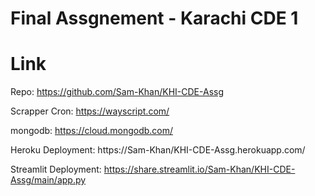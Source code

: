 # Final Assgnement - Karachi CDE 1

# Link

Repo: https://github.com/Sam-Khan/KHI-CDE-Assg

Scrapper Cron: https://wayscript.com/

mongodb: https://cloud.mongodb.com/

Heroku Deployment: https://Sam-Khan/KHI-CDE-Assg.herokuapp.com/

Streamlit Deployment: https://share.streamlit.io/Sam-Khan/KHI-CDE-Assg/main/app.py
